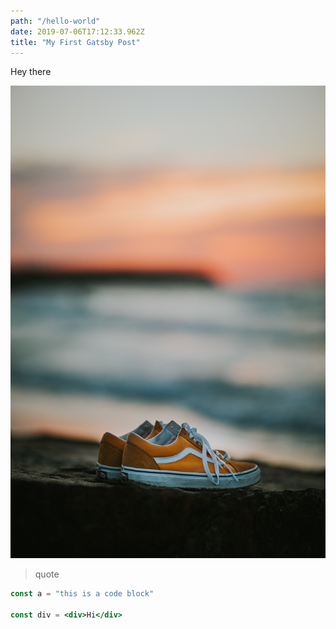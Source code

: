 ```yaml
---
path: "/hello-world"
date: 2019-07-06T17:12:33.962Z
title: "My First Gatsby Post"
---
```


Hey there

![stock photo](./stock-photo.jpg)

> quote

```jsx
const a = "this is a code block"

const div = <div>Hi</div>
```
